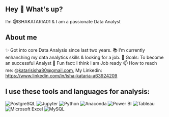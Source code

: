## Hey 👋 What's up?
I’m @ISHAKATARIA01 &
I am a passionate Data Analyst

## About me
✨ Got into core Data Analysis since last two years.
📚 I’m currently enhanching my data analytics skills & looking for a job.
🎯 Goals: To become an successful Analyst
🎲 Fun fact: I think I am Job ready
📫 How to reach me: @katarisisha80@gmail.com, My Linkedin: https://www.linkedin.com/in/isha-kataria-a63924209

## I use these tools and languages for analysis:
![PostgreSQL](https://img.icons8.com/color/48/000000/postgreesql.png)  ![Jupyter](https://img.icons8.com/color/48/000000/jupyter-logo.png)  ![Python](https://img.icons8.com/color/48/000000/python.png)  ![Anaconda](https://img.icons8.com/windows/32/000000/anaconda.png)  ![Power BI](https://img.icons8.com/color/48/000000/power-bi.png)  ![Tableau](https://img.icons8.com/color/48/000000/tableau-software.png)  ![Microsoft Excel](https://img.icons8.com/color/48/000000/microsoft-excel-2019.png)  ![MySQL](https://img.icons8.com/ios-filled/50/000000/mysql-logo.png)





